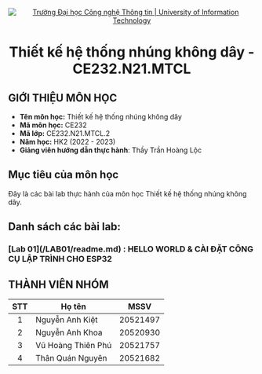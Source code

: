 <!-- Banner -->
<p align="center">
  <a href="https://www.uit.edu.vn/" title="Trường Đại học Công nghệ Thông tin" style="border: none;">
    <img src="https://i.imgur.com/WmMnSRt.png" alt="Trường Đại học Công nghệ Thông tin | University of Information Technology">
  </a>
</p>

<h1 align="center"><b>Thiết kế hệ thống nhúng không dây - CE232.N21.MTCL </b></h>

## GIỚI THIỆU MÔN HỌC
* **Tên môn học:** Thiết kế hệ thống nhúng không dây
* **Mã môn học:** CE232
* **Mã lớp:** CE232.N21.MTCL.2
* **Năm học:** HK2 (2022 - 2023)
* **Giảng viên hướng dẫn thực hành**: Thầy Trần Hoàng Lộc

<!-- ABOUT THE PROJECT -->
## <h2 id="muctieu">Mục tiêu của môn học</h2>
Đây là các bài lab thực hành của môn học Thiết kế hệ thống nhúng không dây.
<h2>Danh sách các bài lab: </h2>
<h3> [Lab 01](/LAB01/readme.md) : 
HELLO WORLD & CÀI ĐẶT CÔNG CỤ LẬP TRÌNH CHO ESP32  </h3>


 ## THÀNH VIÊN NHÓM
| STT| Họ tên         | MSSV                 |
|:--:|----------------|------------------------|
| 1  | Nguyễn Anh Kiệt | 20521497
| 2  | Nguyễn Anh Khoa | 20520930 |          
| 3  | Vũ Hoàng Thiên Phú | 20521757 |         
| 4  | Thân Quán Nguyên | 20521682   |


